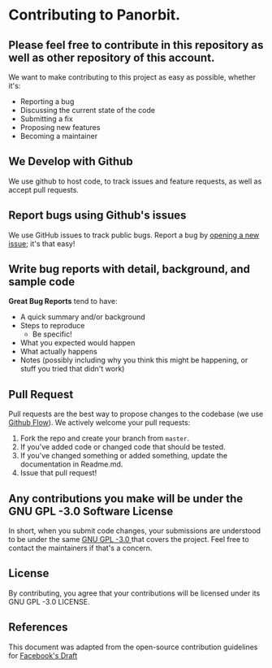 # Contributing to Panorbit.

## Please feel free to contribute in this repository as well as other repository of this account.

We want to make contributing to this project as easy as possible, whether it's:

- Reporting a bug
- Discussing the current state of the code
- Submitting a fix
- Proposing new features
- Becoming a maintainer

## We Develop with Github

We use github to host code, to track issues and feature requests, as well as accept pull requests.

## Report bugs using Github's issues

We use GitHub issues to track public bugs. Report a bug by [opening a new issue](https://github.com/vrbait1107/PANORBIT/issues); it's that easy!

## Write bug reports with detail, background, and sample code

**Great Bug Reports** tend to have:

- A quick summary and/or background
- Steps to reproduce
  - Be specific!
- What you expected would happen
- What actually happens
- Notes (possibly including why you think this might be happening, or stuff you tried that didn't work)

## Pull Request

Pull requests are the best way to propose changes to the codebase (we use [Github Flow](https://guides.github.com/introduction/flow/index.html)). We actively welcome your pull requests:

1. Fork the repo and create your branch from `master`.
2. If you've added code or changed code that should be tested.
3. If you've changed something or added something, update the documentation in Readme.md.
4. Issue that pull request!

## Any contributions you make will be under the GNU GPL -3.0 Software License

In short, when you submit code changes, your submissions are understood to be under the same [GNU GPL -3.0 ](./LICENSE) that covers the project. Feel free to contact the maintainers if that's a concern.

## License

By contributing, you agree that your contributions will be licensed under its GNU GPL -3.0 LICENSE.

## References

This document was adapted from the open-source contribution guidelines for [Facebook's Draft](https://github.com/facebook/draft-js/blob/a9316a723f9e918afde44dea68b5f9f39b7d9b00/CONTRIBUTING.md)
